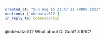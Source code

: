 ```yaml
---
created_at: "Sun Aug 15 21:47:11 +0000 2021"
mentions: ['obenatar512']
in_reply_to: @obenatar512
---
```


@obenatar512 What about O. Goal? 3 IIRC?